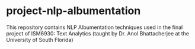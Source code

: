 # project-nlp-albumentation
This repository contains NLP Albumentation techniques used in the final project of ISM6930: Text Analytics (taught by Dr. Anol Bhattacherjee  at the University of South Florida)
